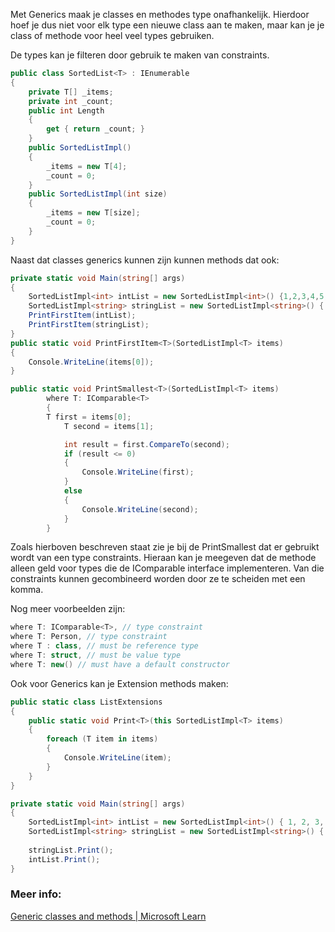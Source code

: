 Met Generics maak je classes en methodes type onafhankelijk. Hierdoor hoef je dus niet voor elk type een nieuwe class aan te maken, maar kan je je class of methode voor heel veel types gebruiken. 

De types kan je filteren door gebruik te maken van constraints.

```c#
public class SortedList<T> : IEnumerable
{
    private T[] _items;
    private int _count;
    public int Length
    {
        get { return _count; }
    }
    public SortedListImpl()
    {
        _items = new T[4];
        _count = 0;
    }
    public SortedListImpl(int size)
    {
        _items = new T[size];
        _count = 0;
    }
}
```

Naast dat classes generics kunnen zijn kunnen methods dat ook:

```c#
private static void Main(string[] args)
{
    SortedListImpl<int> intList = new SortedListImpl<int>() {1,2,3,4,5,6 };
    SortedListImpl<string> stringList = new SortedListImpl<string>() { "1","2","3"};
    PrintFirstItem(intList);
    PrintFirstItem(stringList);
}
public static void PrintFirstItem<T>(SortedListImpl<T> items)
{
    Console.WriteLine(items[0]);
}

public static void PrintSmallest<T>(SortedListImpl<T> items)
        where T: IComparable<T>
        { 
        T first = items[0];
            T second = items[1];    

            int result = first.CompareTo(second);
            if (result <= 0)
            {
                Console.WriteLine(first);
            }
            else
            {
                Console.WriteLine(second);
            }
        }
```

Zoals hierboven beschreven staat zie je bij de PrintSmallest dat er gebruikt wordt van een type constraints. Hieraan kan je meegeven dat de methode alleen geld voor types die de IComparable interface implementeren. Van die constraints kunnen gecombineerd worden door ze te scheiden met een komma.

Nog meer voorbeelden zijn:

```c#
where T: IComparable<T>, // type constraint
where T: Person, // type constraint
where T : class, // must be reference type
where T: struct, // must be value type
where T: new() // must have a default constructor
```

Ook voor Generics kan je Extension methods maken:

```c#
public static class ListExtensions
{
    public static void Print<T>(this SortedListImpl<T> items)
    {
        foreach (T item in items)
        {
            Console.WriteLine(item);
        }
    }
}

private static void Main(string[] args)
{
    SortedListImpl<int> intList = new SortedListImpl<int>() { 1, 2, 3, 4, 5, 6 };
    SortedListImpl<string> stringList = new SortedListImpl<string>() { "1", "2", "3" };
    
    stringList.Print();
    intList.Print();
}
```

### Meer info:
[Generic classes and methods | Microsoft Learn](https://learn.microsoft.com/en-us/dotnet/csharp/fundamentals/types/generics)
